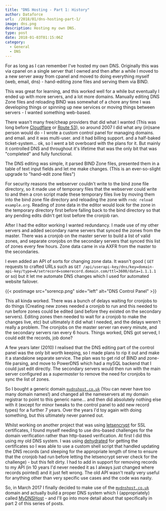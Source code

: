 ```yaml
---
title: "DNS Hosting - Part 1: History"
author: Dataforce
url:  /2018/01/dns-hosting-part-1/
image: dns.png
description: Hosting my own DNS.
type: post
date: 2018-01-03T01:15:06Z
category:
  - General
  - DNS
---
```


For as long as I can remember I've hosted my own DNS. Originally this was via cpanel on a single server that I owned and then after a while I moved to a new server away from cpanel and moved to doing everything myself (web, email, dns) - hand-editing zone files and serving them via BIND.

This was great for learning, and this worked well for a while but eventually I ended up with more servers, and a lot more domains. Manually editing DNS Zone files and reloading BIND was somewhat of a chore any time I was developing things or spinning up new services or moving things between servers - I wanted something web-based.

There wasn't many free/cheap providers that did what I wanted (This was long before [Cloudflare](https://cloudflare.com/) or [Route 53](https://aws.amazon.com/route53/)), so around 2007 I did what any (_in_)sane person would do - I wrote a custom control panel for managing domains. and email. and it was multi-user. and it had billing support. and a half-baked ticket-system... ok, so I went a bit overboard with the plans for it. But mainly it controlled DNS and throughout it's lifetime that was the only bit that was "completed" and fully functional.

<!--more-->

The DNS editing was simple, it parsed BIND Zone files, presented them in a table of text input fields and let me make changes. (This is an ever-so-slight upgrade to "hand-edit zone files")

For security reasons the webserver couldn't write to the bind zone file directory, so it made use of temporary files that the webserver could write to and then a cron script made these temporary files live by moving them into the bind zone file directory and reloading the zone with `rndc reload example.org`. Reading of zone data in the editor would look for the zone in the temporary directory first before falling back to the bind directory so that any pending edits didn't get lost before the cronjob ran.

After I had the editor working I wanted redundancy. I made use of my other servers and added secondary name servers that synced the zones from the master. There was a cronjob on the master server to build a list of valid zones, and separate cronjobs on the secondary servers that synced this list of zones every few hours. Zone data came in via AXFR from the master to the secondaries.

I even added an API of sorts for changing zone data. It wasn't good ( `GET` requests to crafted URLs such as `GET /api/userapi-key/dns/key=domain-api-key/type=A/setrecord=somerecord.domain.com/ttl=3600/data=1.1.1.1` or so) but it let me automate DNS changes which I used for automated website failover.

{{< postimage src="sorencp.png" side="left" alt="DNS Control Panel" >}}

This all kinda worked. There was a bunch of delays waiting for cronjobs to do things (Creating new zones needed a cronjob to run and this needed to run before zones could be edited (and before they existed on the secondary servers). Editing zones then needed to wait for a cronjob to make the changes live, etc) but ultimately it did what I needed, and the delays weren't really a problem. The cronjobs on the master server ran every minute, and the secondary servers ran every 6 hours. Things worked, DNS got served, I could edit the records, job done?

A few years later (2010) I realised that the DNS editing part of the control panel was the only bit worth keeping, so I made plans to rip it out and make it a standalone separate service. The plan was to get rid of BIND and zone-file parsing, and move to PowerDNS which had a mySQL backend that I could just edit directly. The secondary servers would then run with the main server configured as a _supermaster_ to remove the need for cronjobs to sync the list of zones.

So I bought a generic domain [`mydnshost.co.uk`](https://mydnshost.co.uk) (You can never have too many domain names!) and changed all the nameservers at my domain registrar to point to this generic name... and then did absolutely nothing else with it (except for minor tweaks to the control panel to add new record types) for a further 7 years. Over the years I'd toy again with doing something, but this ultimately never panned out.

Whilst working on another project that was using [letsencrypt](https://letsencrypt.org) for SSL certificates, I found myself needing to use dns-based challenges for the domain verification rather than http-based verification. At first I did this using my old DNS system. I was using [dehydrated](https://dehydrated.de) for getting the certificates so I was able to use a custom shell script that handled updating the DNS records (and sleeping for the appropriate length of time to ensure that the cronjob had run before letting the letsencrypt server check for the challenge) - but this felt dirty. I had to add in support for removing records to my API (in 10 years I'd never needed it as I always just changed where records pointed) and it just felt wrong. The old API wasn't really very useful for anything other than very specific use cases and the code was nasty.

So, in March 2017 I finally decided to make use of the [`mydnshost.co.uk`](https://mydnshost.co.uk) domain and actually build a proper DNS system which I (appropriately) called [MyDNSHost](https://mydnshost.co.uk) - and I'll go into more detail about that specifically in part 2 of this series of posts.
